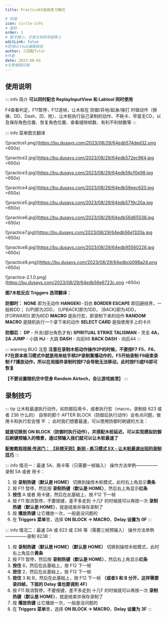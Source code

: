 ```yaml
---
title: PracticeEX高级练习模式

# 标题
icon: circle-info
# 图标
order: 1
# 数字越小，文章左侧排序越靠上
editLink: false
#禁用Github编辑按钮
author: 三回転Tstar
#作者
date: 2023-08-01
#文章编辑日期
---
```


## 使用说明

::: info 简介
**可以同时配合 ReplayInputView 和 Labtool 同时使用**

F4查看判定，F11暂停，F12逐帧，让木桩在 防御/异地/起身/挨打 时做动作（擦弹、DD、Dash、凹、抢）、让木桩执行自己录制的动作、不耗卡、早苗无CD，以及保存角色位置、恢复角色位置、查看缝隙帧数、有利不利帧数等
:::

::: info 菜单图文翻译

![practice1.png](https://bu.dusays.com/2023/08/29/64edb574ded32.png =650x)

![practice2.jpg](https://bu.dusays.com/2023/08/29/64edb572ec964.jpg =650x)

![practice3.jpg](https://bu.dusays.com/2023/08/29/64edb56cf0e98.jpg =650x)

![practice4.jpg](https://bu.dusays.com/2023/08/29/64edb56eec620.jpg =650x)

![practice5.jpg](https://bu.dusays.com/2023/08/29/64edb5719c20a.jpg =650x)

![practice6.jpg](https://bu.dusays.com/2023/08/29/64edb56d65538.jpg =650x)

![practice7.jpg](https://bu.dusays.com/2023/08/29/64edb56e1320a.jpg =650x)

![practice8.jpg](https://bu.dusays.com/2023/08/29/64edb95560226.jpg =650x)

![practice9.png](https://bu.dusays.com/2023/08/29/64edbcb098a24.png =650x)

![practice-2.1.0.png](https://bu.dusays.com/2023/08/29/64edb56e6723c.png =650x)

**图7木桩反应 Triggers 选项翻译：**



**防御时：** 
**NONE** 即为无动作
**HANGEKI** -羽衣
**BORDER ESCAPE** 即回避结界，一般称DD； [UP]即为2DD， [UPBACK]即为1DD， [BACK]即为4DD， [FORWARD] 即为6DD
**MACRO** 是执行宏，即录制下来的动作
**RANDOM MACRO** 是随机执行一个录下来的动作
**SELECT CARD** 是指使用手上的卡片

**防御后：** 
**DP** - 升龙(部分角色才有)
**SPIRITUAL STRIKE TALISMAN** - 灵击
**4A，2A**
**JUMP** - 小跳
**HJ** - 大跳
**DASH** - 向前66
**BACK DASH** - 向后44
:::

::: warning BUG 注意
**注意在录制木桩动作操作2P的时候，不要按F7**
**F5、F6、F7在原本练习模式中就是用来给手柄2P录制重播动作的，F5开始录制 F6结束录制 F7播放动作，所以在用插件录制时按F7会导致无法移动，此时按F5或F6即可恢复**

**【不要设置随机空中受身 Random Airtech，会让游戏崩溃】**
:::

## 录制技巧
::: tip 让木桩最速执行动作，如防御后用卡，或者执行宏（macro，录制些 623 或者 236 什么的）
自带的那个 AFTER BLOCK（防御后执行动作）会有点问题，做用卡和执行宏会慢 1F ；
此时我们想要最速，可以使用防御时刷键的方法：

**就是切换到 ON BLOCK（防御时执行动作），并搭配木桩延迟，可以实现模拟防御后刷键预输入的情景，通过预输入我们就可以让木桩最速了**

[**配套教程视频 传送门： 【非想天则】新则 - 练习模式 EX - 让木桩最速出招的录制技巧**](https://www.bilibili.com/video/BV11p4y177Ng/)
:::

::: info 情况一：最速 5A、用卡等（只需要一帧输入）
操作方法举例—————录制 5A 或者 用卡：
1. 按 **录制热键（默认是 HOME）** 切换到操控木桩模式，此时右上角显示**黄条**
2. 按 F11 暂停，然后按 **录制热键（默认是 HOME）**，然后右上角显示**红条**
3. **按住** A 或者 用卡键，然后在此基础上，按 F12 下一帧
4. 按 F11 取消暂停，不要按键，差不多走到 十几F 的时候就可以再按一次 **录制热键（默认是 HOME）**，就是结束并保存录制了
5. 按 **播放热键** 让它播放一次，一般是没问题的
6. 在 **Triggers 菜单**里，选择 **ON BLOCK -> MACRO**，**Delay 设置为 0F**
:::

::: info 情况二：最速 DA 或 623 或 236 等（需要三帧预输入）
操作方法举例—————录制 623B：
1. 按 **录制热键（默认是 HOME）（默认是 HOME）** 切换到操控木桩模式，此时右上角显示**黄条**
2. 按 F11 暂停，然后按 **录制热键（默认是 HOME）**，然后右上角显示**红条**
3. **按住** 6，然后在此基础上，按 F12 下一帧
4. **按住** 2，然后在此基础上，按 F12 下一帧
5. **按住** 3 和 B，然后在此基础上，按 F12 下一帧 
**（或者3 和 B 分开，这样需要录四帧，下面的 Delay 值也要调到 4F）**
6. 按 F11 取消暂停，不要按键，差不多走到 十几F 的时候就可以再按一次 **录制热键（默认是 HOME）**，就是结束并保存录制了
7. 按 **播放热键** 让它播放一次，一般是没问题的
8. 在 **Triggers 菜单**里，选择 **ON BLOCK -> MACRO**，**Delay 设置为 3F**
:::
